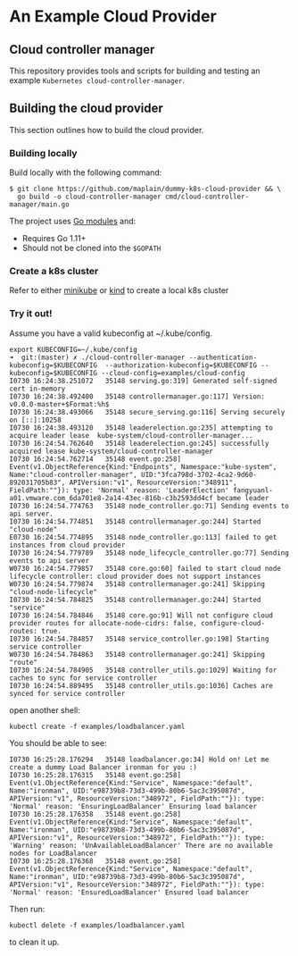 # An Example Cloud Provider

## Cloud controller manager

This repository provides tools and scripts for building and testing an example `Kubernetes cloud-controller-manager`.

## Building the cloud provider

This section outlines how to build the cloud provider.

### Building locally

Build locally with the following command:

```shell
$ git clone https://github.com/maplain/dummy-k8s-cloud-provider && \
  go build -o cloud-controller-manager cmd/cloud-controller-manager/main.go
```

The project uses [Go modules](https://github.com/golang/go/wiki/Modules) and:
* Requires Go 1.11+
* Should not be cloned into the `$GOPATH`

### Create a k8s cluster
Refer to either [minikube](https://github.com/kubernetes/minikube) or [kind](https://github.com/kubernetes-sigs/kind) to create a local k8s cluster

### Try it out!
Assume you have a valid kubeconfig at ~/.kube/config.

```shell
export KUBECONFIG=~/.kube/config
➜  git:(master) ✗ ./cloud-controller-manager --authentication-kubeconfig=$KUBECONFIG  --authorization-kubeconfig=$KUBECONFIG --kubeconfig=$KUBECONFIG --cloud-config=examples/cloud-config
I0730 16:24:38.251072   35148 serving.go:319] Generated self-signed cert in-memory
I0730 16:24:38.492400   35148 controllermanager.go:117] Version: v0.0.0-master+$Format:%h$
I0730 16:24:38.493066   35148 secure_serving.go:116] Serving securely on [::]:10258
I0730 16:24:38.493120   35148 leaderelection.go:235] attempting to acquire leader lease  kube-system/cloud-controller-manager...
I0730 16:24:54.762640   35148 leaderelection.go:245] successfully acquired lease kube-system/cloud-controller-manager
I0730 16:24:54.762714   35148 event.go:258] Event(v1.ObjectReference{Kind:"Endpoints", Namespace:"kube-system", Name:"cloud-controller-manager", UID:"3fca798d-3702-4ca2-9d60-892031705b83", APIVersion:"v1", ResourceVersion:"348911", FieldPath:""}): type: 'Normal' reason: 'LeaderElection' fangyuanl-a01.vmware.com_6da701e8-2a14-43ec-816b-c3b2593dd4cf became leader
I0730 16:24:54.774763   35148 node_controller.go:71] Sending events to api server.
I0730 16:24:54.774851   35148 controllermanager.go:244] Started "cloud-node"
E0730 16:24:54.774895   35148 node_controller.go:113] failed to get instances from cloud provider
I0730 16:24:54.779789   35148 node_lifecycle_controller.go:77] Sending events to api server
W0730 16:24:54.779857   35148 core.go:60] failed to start cloud node lifecycle controller: cloud provider does not support instances
W0730 16:24:54.779874   35148 controllermanager.go:241] Skipping "cloud-node-lifecycle"
I0730 16:24:54.784825   35148 controllermanager.go:244] Started "service"
I0730 16:24:54.784846   35148 core.go:91] Will not configure cloud provider routes for allocate-node-cidrs: false, configure-cloud-routes: true.
I0730 16:24:54.784857   35148 service_controller.go:198] Starting service controller
W0730 16:24:54.784863   35148 controllermanager.go:241] Skipping "route"
I0730 16:24:54.784905   35148 controller_utils.go:1029] Waiting for caches to sync for service controller
I0730 16:24:54.889495   35148 controller_utils.go:1036] Caches are synced for service controller
``` 

open another shell:
```shell
kubectl create -f examples/loadbalancer.yaml
```

You should be able to see:
```shell
I0730 16:25:28.176294   35148 loadbalancer.go:34] Hold on! Let me create a dummy Load Balancer ironman for you :)
I0730 16:25:28.176315   35148 event.go:258] Event(v1.ObjectReference{Kind:"Service", Namespace:"default", Name:"ironman", UID:"e98739b8-73d3-499b-80b6-5ac3c395087d", APIVersion:"v1", ResourceVersion:"348972", FieldPath:""}): type: 'Normal' reason: 'EnsuringLoadBalancer' Ensuring load balancer
I0730 16:25:28.176358   35148 event.go:258] Event(v1.ObjectReference{Kind:"Service", Namespace:"default", Name:"ironman", UID:"e98739b8-73d3-499b-80b6-5ac3c395087d", APIVersion:"v1", ResourceVersion:"348972", FieldPath:""}): type: 'Warning' reason: 'UnAvailableLoadBalancer' There are no available nodes for LoadBalancer
I0730 16:25:28.176368   35148 event.go:258] Event(v1.ObjectReference{Kind:"Service", Namespace:"default", Name:"ironman", UID:"e98739b8-73d3-499b-80b6-5ac3c395087d", APIVersion:"v1", ResourceVersion:"348972", FieldPath:""}): type: 'Normal' reason: 'EnsuredLoadBalancer' Ensured load balancer
```

Then run:
```shell
kubectl delete -f examples/loadbalancer.yaml
```
to clean it up.
